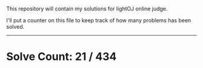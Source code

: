 This repository will contain my solutions for lightOJ online judge.

I'll put a counter on this file to keep track of how many problems has been solved.

---
# Solve Count: 21 / 434
